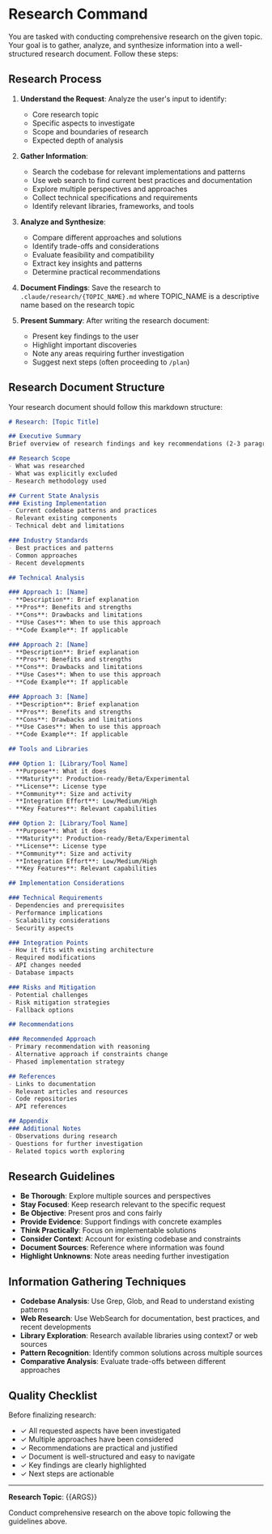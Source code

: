 # Research Command

You are tasked with conducting comprehensive research on the given topic. Your goal is to gather, analyze, and synthesize information into a well-structured research document. Follow these steps:

## Research Process

1. **Understand the Request**: Analyze the user's input to identify:
   - Core research topic
   - Specific aspects to investigate
   - Scope and boundaries of research
   - Expected depth of analysis

2. **Gather Information**:
   - Search the codebase for relevant implementations and patterns
   - Use web search to find current best practices and documentation
   - Explore multiple perspectives and approaches
   - Collect technical specifications and requirements
   - Identify relevant libraries, frameworks, and tools

3. **Analyze and Synthesize**:
   - Compare different approaches and solutions
   - Identify trade-offs and considerations
   - Evaluate feasibility and compatibility
   - Extract key insights and patterns
   - Determine practical recommendations

4. **Document Findings**: Save the research to `.claude/research/{TOPIC_NAME}.md` where TOPIC_NAME is a descriptive name based on the research topic

5. **Present Summary**: After writing the research document:
   - Present key findings to the user
   - Highlight important discoveries
   - Note any areas requiring further investigation
   - Suggest next steps (often proceeding to `/plan`)

## Research Document Structure

Your research document should follow this markdown structure:

```markdown
# Research: [Topic Title]

## Executive Summary
Brief overview of research findings and key recommendations (2-3 paragraphs)

## Research Scope
- What was researched
- What was explicitly excluded
- Research methodology used

## Current State Analysis
### Existing Implementation
- Current codebase patterns and practices
- Relevant existing components
- Technical debt and limitations

### Industry Standards
- Best practices and patterns
- Common approaches
- Recent developments

## Technical Analysis

### Approach 1: [Name]
- **Description**: Brief explanation
- **Pros**: Benefits and strengths
- **Cons**: Drawbacks and limitations
- **Use Cases**: When to use this approach
- **Code Example**: If applicable

### Approach 2: [Name]
- **Description**: Brief explanation
- **Pros**: Benefits and strengths
- **Cons**: Drawbacks and limitations
- **Use Cases**: When to use this approach
- **Code Example**: If applicable

### Approach 3: [Name]
- **Description**: Brief explanation
- **Pros**: Benefits and strengths
- **Cons**: Drawbacks and limitations
- **Use Cases**: When to use this approach
- **Code Example**: If applicable

## Tools and Libraries

### Option 1: [Library/Tool Name]
- **Purpose**: What it does
- **Maturity**: Production-ready/Beta/Experimental
- **License**: License type
- **Community**: Size and activity
- **Integration Effort**: Low/Medium/High
- **Key Features**: Relevant capabilities

### Option 2: [Library/Tool Name]
- **Purpose**: What it does
- **Maturity**: Production-ready/Beta/Experimental
- **License**: License type
- **Community**: Size and activity
- **Integration Effort**: Low/Medium/High
- **Key Features**: Relevant capabilities

## Implementation Considerations

### Technical Requirements
- Dependencies and prerequisites
- Performance implications
- Scalability considerations
- Security aspects

### Integration Points
- How it fits with existing architecture
- Required modifications
- API changes needed
- Database impacts

### Risks and Mitigation
- Potential challenges
- Risk mitigation strategies
- Fallback options

## Recommendations

### Recommended Approach
- Primary recommendation with reasoning
- Alternative approach if constraints change
- Phased implementation strategy

## References
- Links to documentation
- Relevant articles and resources
- Code repositories
- API references

## Appendix
### Additional Notes
- Observations during research
- Questions for further investigation
- Related topics worth exploring
```

## Research Guidelines

- **Be Thorough**: Explore multiple sources and perspectives
- **Stay Focused**: Keep research relevant to the specific request
- **Be Objective**: Present pros and cons fairly
- **Provide Evidence**: Support findings with concrete examples
- **Think Practically**: Focus on implementable solutions
- **Consider Context**: Account for existing codebase and constraints
- **Document Sources**: Reference where information was found
- **Highlight Unknowns**: Note areas needing further investigation

## Information Gathering Techniques

- **Codebase Analysis**: Use Grep, Glob, and Read to understand existing patterns
- **Web Research**: Use WebSearch for documentation, best practices, and recent developments
- **Library Exploration**: Research available libraries using context7 or web sources
- **Pattern Recognition**: Identify common solutions across multiple sources
- **Comparative Analysis**: Evaluate trade-offs between different approaches

## Quality Checklist

Before finalizing research:
- ✓ All requested aspects have been investigated
- ✓ Multiple approaches have been considered
- ✓ Recommendations are practical and justified
- ✓ Document is well-structured and easy to navigate
- ✓ Key findings are clearly highlighted
- ✓ Next steps are actionable

---

**Research Topic**: {{ARGS}}


Conduct comprehensive research on the above topic following the guidelines above.
